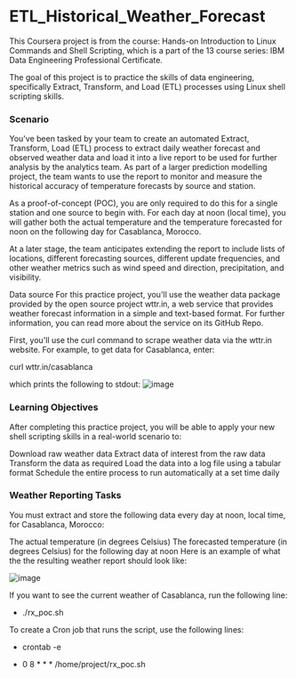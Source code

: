 # ETL_Historical_Weather_Forecast

This Coursera project is from the course: Hands-on Introduction to Linux Commands and Shell Scripting, which is a part of the 13 course series: IBM Data Engineering Professional Certificate.

The goal of this project is to practice the skills of data engineering, specifically Extract, Transform, and Load (ETL) processes using Linux shell scripting skills.

### Scenario
You've been tasked by your team to create an automated Extract, Transform, Load (ETL) process to extract daily weather forecast and observed weather data and load it into a live report to be used for further analysis by the analytics team. As part of a larger prediction modelling project, the team wants to use the report to monitor and measure the historical accuracy of temperature forecasts by source and station.

As a proof-of-concept (POC), you are only required to do this for a single station and one source to begin with. For each day at noon (local time), you will gather both the actual temperature and the temperature forecasted for noon on the following day for Casablanca, Morocco.

At a later stage, the team anticipates extending the report to include lists of locations, different forecasting sources, different update frequencies, and other weather metrics such as wind speed and direction, precipitation, and visibility.

Data source
For this practice project, you'll use the weather data package provided by the open source project wttr.in, a web service that provides weather forecast information in a simple and text-based format. For further information, you can read more about the service on its GitHub Repo.

First, you'll use the curl command to scrape weather data via the wttr.in website. For example, to get data for Casablanca, enter:

curl wttr.in/casablanca

which prints the following to stdout:
![image](https://github.com/prateekrana24/ETL_Historical_Weather_Forecast/assets/88931114/2a7cfe95-251f-4da8-81f2-ebfd6d6a1de9)

### Learning Objectives
After completing this practice project, you will be able to apply your new shell scripting skills in a real-world scenario to:

Download raw weather data
Extract data of interest from the raw data
Transform the data as required
Load the data into a log file using a tabular format
Schedule the entire process to run automatically at a set time daily

### Weather Reporting Tasks
You must extract and store the following data every day at noon, local time, for Casablanca, Morocco:

The actual temperature (in degrees Celsius)
The forecasted temperature (in degrees Celsius) for the following day at noon
Here is an example of what the the resulting weather report should look like:

![image](https://github.com/prateekrana24/ETL_Historical_Weather_Forecast/assets/88931114/a218a176-277d-47d7-955e-d2a0f10029da)

If you want to see the current weather of Casablanca, run the following line:

- ./rx_poc.sh

To create a Cron job that runs the script, use the following lines:

- crontab -e

- 0 8 * * * /home/project/rx_poc.sh
